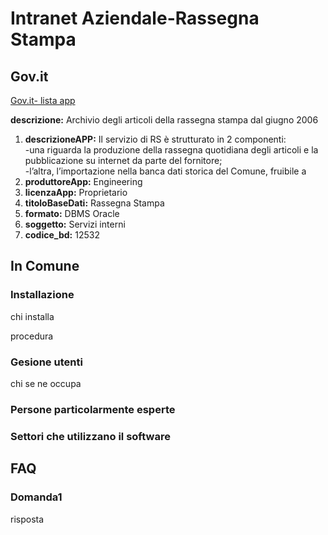 # Intranet Aziendale-Rassegna Stampa

## Gov.it

[Gov.it- lista app](http://basidati.agid.gov.it/catalogo/amm?code=c_a944)

**descrizione:** Archivio degli articoli della rassegna stampa dal giugno 2006

1. **descrizioneAPP:** Il servizio di RS è strutturato in 2 componenti:</br>-una riguarda la produzione della rassegna quotidiana degli articoli e la pubblicazione su internet da parte del fornitore;</br>-l’altra, l’importazione nella banca dati storica del Comune, fruibile a
2. **produttoreApp:** Engineering
3. **licenzaApp:** Proprietario
4. **titoloBaseDati:** Rassegna Stampa
5. **formato:** DBMS Oracle
6. **soggetto:** Servizi interni
7. **codice_bd:** 12532

## In Comune

### Installazione

chi installa

procedura

### Gesione utenti

chi se ne occupa

### Persone particolarmente esperte

### Settori che utilizzano il software

## FAQ

### Domanda1

risposta
